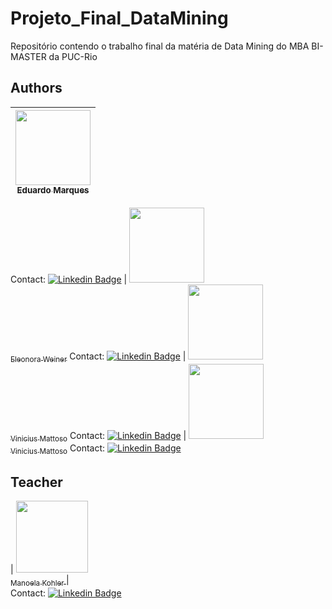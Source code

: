 # Projeto_Final_DataMining
Repositório contendo o trabalho final da matéria de Data Mining do MBA BI-MASTER da PUC-Rio



## Authors
| [<img src="https://user-images.githubusercontent.com/74414640/177011837-f528bdd2-4638-4b68-97ec-b22d5f783849.png" width=120><br><sub>Eduardo Marques</sub>](https://www.linkedin.com/in/eduardo-marques-67724a219/)
| :---: |
Contact: [![Linkedin Badge](https://img.shields.io/badge/-LinkedIn-blue?style=flat-square&logo=Linkedin&logoColor=white&link=https://www.linkedin.com/in/vinicius-mattoso/)](https://www.linkedin.com/in/eleonoracw/)
| [<img src="https://user-images.githubusercontent.com/74414640/177011929-66b8da5e-7623-431e-9473-c7bac684293d.png" width=120><br><sub>Eleonora Weiner</sub>](https://www.linkedin.com/in/vinicius-mattoso/)
Contact: [![Linkedin Badge](https://img.shields.io/badge/-LinkedIn-blue?style=flat-square&logo=Linkedin&logoColor=white&link=https://www.linkedin.com/in/vinicius-mattoso/)](https://www.linkedin.com/in/vinicius-mattoso/)
| [<img src="https://user-images.githubusercontent.com/74414640/167328751-8cdcac06-b869-42be-82fc-893913abbd21.png" width=120><br><sub>Vinicius Mattoso</sub>](https://www.linkedin.com/in/vinicius-mattoso/)
Contact: [![Linkedin Badge](https://img.shields.io/badge/-LinkedIn-blue?style=flat-square&logo=Linkedin&logoColor=white&link=https://www.linkedin.com/in/vinicius-mattoso/)](https://www.linkedin.com/in/vinicius-mattoso/)
| [<img src="https://user-images.githubusercontent.com/74414640/167328751-8cdcac06-b869-42be-82fc-893913abbd21.png" width=120><br><sub>Vinicius Mattoso</sub>](https://www.linkedin.com/in/vinicius-mattoso/)
Contact: [![Linkedin Badge](https://img.shields.io/badge/-LinkedIn-blue?style=flat-square&logo=Linkedin&logoColor=white&link=https://www.linkedin.com/in/vinicius-mattoso/)](https://www.linkedin.com/in/vinicius-mattoso/)

## Teacher
| [<img src="https://user-images.githubusercontent.com/74414640/167327273-69e5e289-456a-40ee-bb37-2bd1fd699538.jpg" width=115><br><sub> Manoela Kohler </sub>](https://www.linkedin.com/in/manoelakohler/) |  
Contact: [![Linkedin Badge](https://img.shields.io/badge/-LinkedIn-blue?style=flat-square&logo=Linkedin&logoColor=white&link=https://www.linkedin.com/in/manoelakohler/)](https://www.linkedin.com/in/manoelakohler/)

